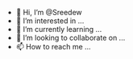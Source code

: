 - 👋 Hi, I’m @Sreedew
- 👀 I’m interested in ...
- 🌱 I’m currently learning ...
- 💞️ I’m looking to collaborate on ...
- 📫 How to reach me ...

<!---
Sreedew/Sreedew is a ✨ special ✨ repository because its `README.md` (this file) appears on your GitHub profile.
You can click the Preview link to take a look at your changes.
--->
